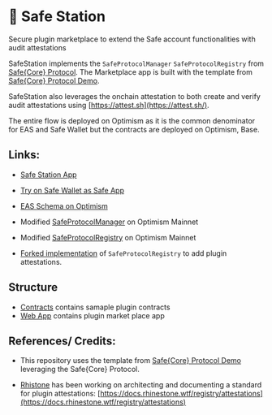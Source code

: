 # 🛒 Safe Station 

Secure plugin marketplace to extend the Safe account functionalities with audit attestations

SafeStation implements the `SafeProtocolManager` `SafeProtocolRegistry` from [Safe{Core} Protocol](https://github.com/5afe/safe-core-protocol). The Marketplace app is built with the template from [Safe{Core} Protocol Demo](https://github.com/5afe/safe-core-protocol-demo).

SafeStation also leverages the onchain attestation to both create and verify audit attestations using [https://attest.sh](https://attest.sh/).


The entire flow is deployed on Optimism as it is the common denominator for EAS and Safe Wallet but the contracts are deployed on Optimism, Base.

## Links:

- [Safe Station App](https://safestation.xyz)

- [Try on Safe Wallet as Safe App](https://app.safe.global/share/safe-app?appUrl=https://safe-station.vercel.app&chain=oeth)

- [EAS Schema on Optimism](https://optimism.easscan.org/schema/view/0xf79919ba6a03ab2adce36fcf31344023d006fd3418dd33499d3f8b8aa54fabda)

- Modified [SafeProtocolManager](https://optimistic.etherscan.io/address/0xc1a0C896e6cd89990B9BcF12E958Eb405aaD7948) on Optimism Mainnet

- Modified [SafeProtocolRegistry](https://optimistic.etherscan.io/address/0xb2a8e2Ae543bF7b385c35e21427E759e78b8E14B) on Optimism Mainnet

- [Forked implementation](https://github.com/koshikraj/safe-core-protocol) of `SafeProtocolRegistry` to add plugin attestations.

## Structure

- [Contracts](./contracts/) contains samaple plugin contracts
- [Web App](./web/) contains plugin market place app



## References/ Credits:

- This repository uses the template from [Safe{Core} Protocol Demo](https://github.com/5afe/safe-core-protocol-demo) leveraging the Safe{Core} Protocol.

- [Rhistone](https://www.rhinestone.wtf) has been working on architecting and documenting a standard for plugin attestations: [https://docs.rhinestone.wtf/registry/attestations](https://docs.rhinestone.wtf/registry/attestations)